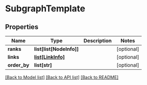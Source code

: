 # SubgraphTemplate

## Properties
Name | Type | Description | Notes
------------ | ------------- | ------------- | -------------
**ranks** | **list[list[NodeInfo]]** |  | [optional] 
**links** | [**list[LinkInfo]**](LinkInfo.md) |  | [optional] 
**order_by** | **list[str]** |  | [optional] 

[[Back to Model list]](../README.md#documentation-for-models) [[Back to API list]](../README.md#documentation-for-api-endpoints) [[Back to README]](../README.md)


